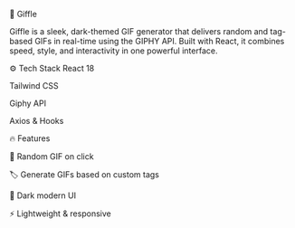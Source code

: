 🚀 Giffle

Giffle is a sleek, dark-themed GIF generator that delivers random and tag-based GIFs in real-time using the GIPHY API. Built with React, it combines speed, style, and interactivity in one powerful interface.

⚙️ Tech Stack
React 18

Tailwind CSS

Giphy API

Axios & Hooks

🔥 Features

🎲 Random GIF on click

🏷️ Generate GIFs based on custom tags

🌙 Dark modern UI

⚡ Lightweight & responsive